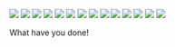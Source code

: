 ![](https://camo.githubusercontent.com/c7c72f34e19ff234b8c6e00a9dd49325d30c1937/68747470733a2f2f6d656469612e646973636f72646170702e6e65742f6174746163686d656e74732f3339333738373838303431353239373534332f3435333631353330353434353437343330342f756e6b6e6f776e2e706e67)
![](https://camo.githubusercontent.com/b0d0466a07ae5f3f9ee6be5b08334deeb683a690/68747470733a2f2f63646e2e646973636f72646170702e636f6d2f6174746163686d656e74732f3339333738373838303431353239373534332f3435333631353936373936353032303138302f756e6b6e6f776e2e706e67)
![](https://camo.githubusercontent.com/d95d10ff13b18e97ba520fe31a626d4345e1c461/68747470733a2f2f63646e2e646973636f72646170702e636f6d2f6174746163686d656e74732f3339333738373838303431353239373534332f3435333631363233313938383139393433342f756e6b6e6f776e2e706e67)
![](https://camo.githubusercontent.com/64ad78092a1035395a972b4feec7de53f40b37a2/68747470733a2f2f63646e2e646973636f72646170702e636f6d2f6174746163686d656e74732f3339333738373838303431353239373534332f3435333631363738383432313437363335342f756e6b6e6f776e2e706e67)
![](https://camo.githubusercontent.com/eb81b275f21564a867661ebffd26e546c5e3dc4d/68747470733a2f2f63646e2e646973636f72646170702e636f6d2f6174746163686d656e74732f3339333738373838303431353239373534332f3435333631373530313838393336333937392f756e6b6e6f776e2e706e67)
![](https://camo.githubusercontent.com/1962de41480e1a0845401b66cc0a6b162d427df1/68747470733a2f2f63646e2e646973636f72646170702e636f6d2f6174746163686d656e74732f3339333738373838303431353239373534332f3435333631383636343130353537343430302f756e6b6e6f776e2e706e67)
![](https://cdn.discordapp.com/attachments/393787880415297543/453620279172923412/unknown.png)
![](https://cdn.discordapp.com/attachments/393787880415297543/453621016434835456/tgt_client.gif)
![](https://cdn.discordapp.com/attachments/393787880415297543/453622355709919252/TGT_dynamic_method.gif)
![](https://media.discordapp.net/attachments/393787880415297543/453644652696961036/unknown.png)
![](https://cdn.discordapp.com/attachments/393787880415297543/453631727986802689/unknown.png)
![](https://cdn.discordapp.com/attachments/393787880415297543/453631958673522698/unknown.png)
![](https://cdn.discordapp.com/attachments/393787880415297543/453632080027451392/unknown.png)
![](https://cdn.discordapp.com/attachments/393787880415297543/453634431232507905/tgt_glory.gif)

What have you done!